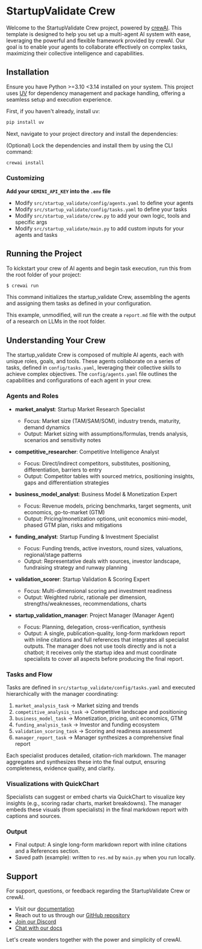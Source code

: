 # StartupValidate Crew

Welcome to the StartupValidate Crew project, powered by [crewAI](https://crewai.com). This template is designed to help you set up a multi-agent AI system with ease, leveraging the powerful and flexible framework provided by crewAI. Our goal is to enable your agents to collaborate effectively on complex tasks, maximizing their collective intelligence and capabilities.

## Installation

Ensure you have Python >=3.10 <3.14 installed on your system. This project uses [UV](https://docs.astral.sh/uv/) for dependency management and package handling, offering a seamless setup and execution experience.

First, if you haven't already, install uv:

```bash
pip install uv
```

Next, navigate to your project directory and install the dependencies:

(Optional) Lock the dependencies and install them by using the CLI command:
```bash
crewai install
```
### Customizing

**Add your `GEMINI_API_KEY` into the `.env` file**

- Modify `src/startup_validate/config/agents.yaml` to define your agents
- Modify `src/startup_validate/config/tasks.yaml` to define your tasks
- Modify `src/startup_validate/crew.py` to add your own logic, tools and specific args
- Modify `src/startup_validate/main.py` to add custom inputs for your agents and tasks

## Running the Project

To kickstart your crew of AI agents and begin task execution, run this from the root folder of your project:

```bash
$ crewai run
```

This command initializes the startup_validate Crew, assembling the agents and assigning them tasks as defined in your configuration.

This example, unmodified, will run the create a `report.md` file with the output of a research on LLMs in the root folder.

## Understanding Your Crew

The startup_validate Crew is composed of multiple AI agents, each with unique roles, goals, and tools. These agents collaborate on a series of tasks, defined in `config/tasks.yaml`, leveraging their collective skills to achieve complex objectives. The `config/agents.yaml` file outlines the capabilities and configurations of each agent in your crew.

### Agents and Roles

- **market_analyst**: Startup Market Research Specialist
  - Focus: Market size (TAM/SAM/SOM), industry trends, maturity, demand dynamics
  - Output: Market sizing with assumptions/formulas, trends analysis, scenarios and sensitivity notes

- **competitive_researcher**: Competitive Intelligence Analyst
  - Focus: Direct/indirect competitors, substitutes, positioning, differentiation, barriers to entry
  - Output: Competitor tables with sourced metrics, positioning insights, gaps and differentiation strategies

- **business_model_analyst**: Business Model & Monetization Expert
  - Focus: Revenue models, pricing benchmarks, target segments, unit economics, go-to-market (GTM)
  - Output: Pricing/monetization options, unit economics mini-model, phased GTM plan, risks and mitigations

- **funding_analyst**: Startup Funding & Investment Specialist
  - Focus: Funding trends, active investors, round sizes, valuations, regional/stage patterns
  - Output: Representative deals with sources, investor landscape, fundraising strategy and runway planning

- **validation_scorer**: Startup Validation & Scoring Expert
  - Focus: Multi-dimensional scoring and investment readiness
  - Output: Weighted rubric, rationale per dimension, strengths/weaknesses, recommendations, charts

- **startup_validation_manager**: Project Manager (Manager Agent)
  - Focus: Planning, delegation, cross-verification, synthesis
  - Output: A single, publication-quality, long-form markdown report with inline citations and full references that integrates all specialist outputs. The manager does not use tools directly and is not a chatbot; it receives only the startup idea and must coordinate specialists to cover all aspects before producing the final report.

### Tasks and Flow

Tasks are defined in `src/startup_validate/config/tasks.yaml` and executed hierarchically with the manager coordinating:

1. `market_analysis_task` → Market sizing and trends
2. `competitive_analysis_task` → Competitive landscape and positioning
3. `business_model_task` → Monetization, pricing, unit economics, GTM
4. `funding_analysis_task` → Investor and funding ecosystem
5. `validation_scoring_task` → Scoring and readiness assessment
6. `manager_report_task` → Manager synthesizes a comprehensive final report

Each specialist produces detailed, citation-rich markdown. The manager aggregates and synthesizes these into the final output, ensuring completeness, evidence quality, and clarity.

### Visualizations with QuickChart

Specialists can suggest or embed charts via QuickChart to visualize key insights (e.g., scoring radar charts, market breakdowns). The manager embeds these visuals (from specialists) in the final markdown report with captions and sources.

### Output

- Final output: A single long-form markdown report with inline citations and a References section.
- Saved path (example): written to `res.md` by `main.py` when you run locally.

## Support

For support, questions, or feedback regarding the StartupValidate Crew or crewAI.
- Visit our [documentation](https://docs.crewai.com)
- Reach out to us through our [GitHub repository](https://github.com/joaomdmoura/crewai)
- [Join our Discord](https://discord.com/invite/X4JWnZnxPb)
- [Chat with our docs](https://chatg.pt/DWjSBZn)

Let's create wonders together with the power and simplicity of crewAI.
